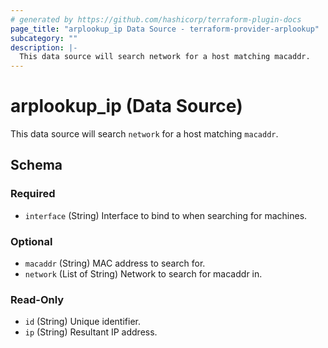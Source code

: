 ```yaml
---
# generated by https://github.com/hashicorp/terraform-plugin-docs
page_title: "arplookup_ip Data Source - terraform-provider-arplookup"
subcategory: ""
description: |-
  This data source will search network for a host matching macaddr.
---
```


# arplookup_ip (Data Source)

This data source will search `network` for a host matching `macaddr`.



<!-- schema generated by tfplugindocs -->
## Schema

### Required

- `interface` (String) Interface to bind to when searching for machines.

### Optional

- `macaddr` (String) MAC address to search for.
- `network` (List of String) Network to search for macaddr in.

### Read-Only

- `id` (String) Unique identifier.
- `ip` (String) Resultant IP address.


